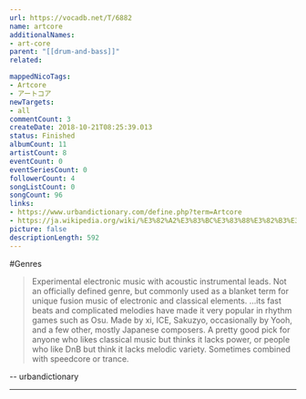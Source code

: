 ```yaml
---
url: https://vocadb.net/T/6882
name: artcore
additionalNames: 
- art-core
parent: "[[drum-and-bass]]"
related:

mappedNicoTags:
- Artcore
- アートコア
newTargets:
- all
commentCount: 3
createDate: 2018-10-21T08:25:39.013
status: Finished
albumCount: 11
artistCount: 8
eventCount: 0
eventSeriesCount: 0
followerCount: 4
songListCount: 0
songCount: 96
links: 
- https://www.urbandictionary.com/define.php?term=Artcore
- https://ja.wikipedia.org/wiki/%E3%82%A2%E3%83%BC%E3%83%88%E3%82%B3%E3%82%A2
picture: false
descriptionLength: 592
---
```


#Genres

>Experimental electronic music with acoustic instrumental leads. Not an officially defined genre, but commonly used as a blanket term for unique fusion music of electronic and classical elements.
...its fast beats and complicated melodies have made it very popular in rhythm games such as Osu. Made by xi, ICE, Sakuzyo, occasionally by Yooh, and a few other, mostly Japanese composers. A pretty good pick for anyone who likes classical music but thinks it lacks power, or people who like DnB but think it lacks melodic variety. Sometimes combined with speedcore or trance.

-- urbandictionary

---

